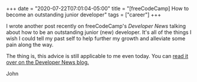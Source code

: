 +++
date = "2020-07-22T07:01:04-05:00"
title = "[freeCodeCamp] How to become an outstanding junior developer"
tags = ["career"]
+++

I wrote another post recently on freeCodeCamp's _Developer News_ talking about how to be an outstanding junior (new) developer. It's all of the things I wish I could tell my past self to help further my growth and alleviate some pain along the way.

The thing is, this advice is still applicable to me even today. You can [read it over on the Developer News blog.](https://www.freecodecamp.org/news/how-to-become-an-astounding-junior-developer/)

John

